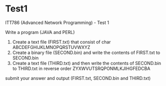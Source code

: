 # Test1
ITT786 (Advanced Network Programming) - Test 1

Write a program (JAVA and PERL)

1.  Create a text file (FIRST.txt) that consist of char ABCDEFGHIJKLMNOPQRSTUVWXYZ
2.  Create a binary file (SECOND.bin) and write the contents of FIRST.txt to SECOND.bin
3.  Create a text file (THIRD.txt) and then write the contents of SECOND.bin to THIRD.txt in reverse order ZYXWVUTSRQPONMLKJIHGFEDCBA

submit your answer and output (FIRST.txt, SECOND.bin and THIRD.txt)

